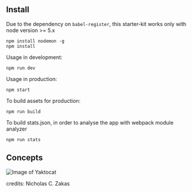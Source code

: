 ## Install

Due to the dependency on `babel-register`, this starter-kit works only with node version >= 5.x

```
npm install nodemon -g
npm install
```

Usage in development:
```
npm run dev
```
Usage in production:
```
npm start
```
To build assets for production:
```
npm run build
```
To build stats.json, in order to analyse the app with webpack module analyzer
```
npm run stats
```

## Concepts

![Image of Yaktocat](https://www.nczonline.net/images/wp-content/uploads/2013/10/nodejs2.png)

credits: Nicholas C. Zakas 

